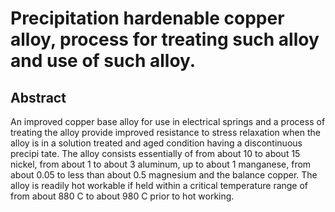 # Precipitation hardenable copper alloy, process for treating such alloy and use of such alloy.

## Abstract
An improved copper base alloy for use in electrical springs and a process of treating the alloy provide improved resistance to stress relaxation when the alloy is in a solution treated and aged condition having a discontinuous precipi tate. The alloy consists essentially of from about 10 to about 15 nickel, from about 1 to about 3 aluminum, up to about 1 manganese, from about 0.05 to less than about 0.5 magnesium and the balance copper. The alloy is readily hot workable if held within a critical temperature range of from about 880 C to about 980 C prior to hot working.